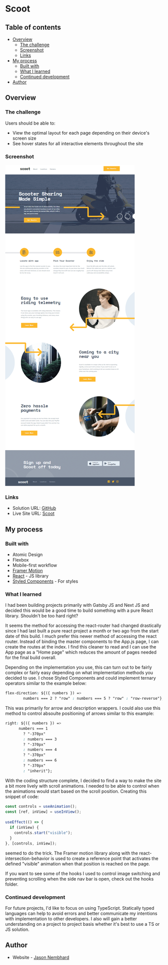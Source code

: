 # Scoot

## Table of contents

- [Overview](#overview)
  - [The challenge](#the-challenge)
  - [Screenshot](#screenshot)
  - [Links](#links)
- [My process](#my-process)
  - [Built with](#built-with)
  - [What I learned](#what-i-learned)
  - [Continued development](#continued-development)
- [Author](#author)

## Overview

### The challenge

Users should be able to:

- View the optimal layout for each page depending on their device's screen size
- See hover states for all interactive elements throughout the site

### Screenshot

![Scoot Photo](./public/assets/scoot-screenshot.png)

### Links

- Solution URL: [GitHub](https://github.com/jNembhard/scoot)
- Live Site URL: [Scoot](https://getscootin.vercel.app)

## My process

### Built with

- Atomic Design
- Flexbox
- Mobile-first workflow
- [Framer Motion](https://www.framer.com/)
- [React](https://reactjs.org/) - JS library
- [Styled Components](https://styled-components.com/) - For styles

### What I learned

I had been building projects primarily with Gatsby JS and Next JS and decided this would be a good time to build something with a pure React library. Shouldn't be too hard right?

It seems the method for accessing the react-router had changed drastically since I had last built a pure react project a month or two ago from the start date of this build. I much prefer this newer method of accessing the react router. Instead of binding the master components to the App.js page, I can create the routes at the index. I find this cleaner to read and I can use the App page as a "Home page" which reduces the amount of pages needed for the final build overall.

Depending on the implementation you use, this can turn out to be fairly complex or fairly easy depending on what implementation methods you decided to use. I chose Styled Components and could implement ternary operators similar to the example below:

```css
flex-direction: ${({ numbers }) =>
        numbers === 2 ? "row" : numbers === 5 ? "row" : "row-reverse"};
```

This was primarily for arrow and description wrappers. I could also use this method to control absoulte positioning of arrows similar to this example:

```css
right: ${({ numbers }) =>
      numbers === 1
        ? "-370px"
        : numbers === 3
        ? "-370px"
        : numbers === 4
        ? "-370px"
        : numbers === 6
        ? "-370px"
        : "inherit"};
```

With the coding structure complete, I decided to find a way to make the site a bit more lively with scroll animations. I needed to be able to control when the animations would start based on the scroll position. Creating this snippet of code:

```js
const controls = useAnimation();
const [ref, inView] = useInView();

useEffect(() => {
  if (inView) {
    controls.start("visible");
  }
}, [controls, inView]);
```

seemed to do the trick. The Framer motion library along with the react-intersection-behavior is used to create a reference point that activates the defined "visible" animation when that position is reached on the page.

If you want to see some of the hooks I used to control image switching and preventing scrolling when the side nav bar is open, check out the hooks folder.

### Continued development

For future projects, I'd like to focus on using TypeScript. Statically typed languages can help to avoid errors and better communicate my intentions with implementation to other developers. I also will gain a better understanding on a project to project basis whether it's best to use a TS or JS solution.

## Author

- Website - [Jason Nembhard](https://www.jasonnembhard.com)
